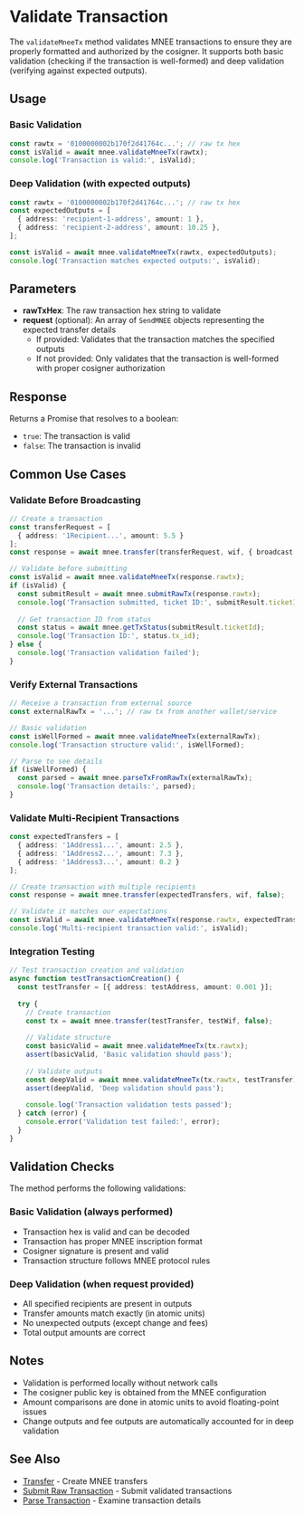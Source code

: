 # Validate Transaction

The `validateMneeTx` method validates MNEE transactions to ensure they are properly formatted and authorized by the cosigner. It supports both basic validation (checking if the transaction is well-formed) and deep validation (verifying against expected outputs).

## Usage

### Basic Validation

```typescript
const rawtx = '0100000002b170f2d41764c...'; // raw tx hex
const isValid = await mnee.validateMneeTx(rawtx);
console.log('Transaction is valid:', isValid);
```

### Deep Validation (with expected outputs)

```typescript
const rawtx = '0100000002b170f2d41764c...'; // raw tx hex
const expectedOutputs = [
  { address: 'recipient-1-address', amount: 1 },
  { address: 'recipient-2-address', amount: 10.25 },
];

const isValid = await mnee.validateMneeTx(rawtx, expectedOutputs);
console.log('Transaction matches expected outputs:', isValid);
```

## Parameters

- **rawTxHex**: The raw transaction hex string to validate
- **request** (optional): An array of `SendMNEE` objects representing the expected transfer details
  - If provided: Validates that the transaction matches the specified outputs
  - If not provided: Only validates that the transaction is well-formed with proper cosigner authorization

## Response

Returns a Promise that resolves to a boolean:
- `true`: The transaction is valid
- `false`: The transaction is invalid

## Common Use Cases

### Validate Before Broadcasting

```typescript
// Create a transaction
const transferRequest = [
  { address: '1Recipient...', amount: 5.5 }
];
const response = await mnee.transfer(transferRequest, wif, { broadcast: false });

// Validate before submitting
const isValid = await mnee.validateMneeTx(response.rawtx);
if (isValid) {
  const submitResult = await mnee.submitRawTx(response.rawtx);
  console.log('Transaction submitted, ticket ID:', submitResult.ticketId);
  
  // Get transaction ID from status
  const status = await mnee.getTxStatus(submitResult.ticketId);
  console.log('Transaction ID:', status.tx_id);
} else {
  console.log('Transaction validation failed');
}
```

### Verify External Transactions

```typescript
// Receive a transaction from external source
const externalRawTx = '...'; // raw tx from another wallet/service

// Basic validation
const isWellFormed = await mnee.validateMneeTx(externalRawTx);
console.log('Transaction structure valid:', isWellFormed);

// Parse to see details
if (isWellFormed) {
  const parsed = await mnee.parseTxFromRawTx(externalRawTx);
  console.log('Transaction details:', parsed);
}
```

### Validate Multi-Recipient Transactions

```typescript
const expectedTransfers = [
  { address: '1Address1...', amount: 2.5 },
  { address: '1Address2...', amount: 7.3 },
  { address: '1Address3...', amount: 0.2 }
];

// Create transaction with multiple recipients
const response = await mnee.transfer(expectedTransfers, wif, false);

// Validate it matches our expectations
const isValid = await mnee.validateMneeTx(response.rawtx, expectedTransfers);
console.log('Multi-recipient transaction valid:', isValid);
```

### Integration Testing

```typescript
// Test transaction creation and validation
async function testTransactionCreation() {
  const testTransfer = [{ address: testAddress, amount: 0.001 }];
  
  try {
    // Create transaction
    const tx = await mnee.transfer(testTransfer, testWif, false);
    
    // Validate structure
    const basicValid = await mnee.validateMneeTx(tx.rawtx);
    assert(basicValid, 'Basic validation should pass');
    
    // Validate outputs
    const deepValid = await mnee.validateMneeTx(tx.rawtx, testTransfer);
    assert(deepValid, 'Deep validation should pass');
    
    console.log('Transaction validation tests passed');
  } catch (error) {
    console.error('Validation test failed:', error);
  }
}
```

## Validation Checks

The method performs the following validations:

### Basic Validation (always performed)
- Transaction hex is valid and can be decoded
- Transaction has proper MNEE inscription format
- Cosigner signature is present and valid
- Transaction structure follows MNEE protocol rules

### Deep Validation (when request provided)
- All specified recipients are present in outputs
- Transfer amounts match exactly (in atomic units)
- No unexpected outputs (except change and fees)
- Total output amounts are correct

## Notes

- Validation is performed locally without network calls
- The cosigner public key is obtained from the MNEE configuration
- Amount comparisons are done in atomic units to avoid floating-point issues
- Change outputs and fee outputs are automatically accounted for in deep validation

## See Also

- [Transfer](./transfer.md) - Create MNEE transfers
- [Submit Raw Transaction](./submitRawTx.md) - Submit validated transactions
- [Parse Transaction](./parseTx.md) - Examine transaction details